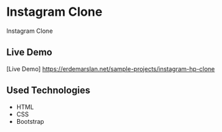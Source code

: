 # Instagram Clone

Instagram Clone


## Live Demo

[Live Demo] https://erdemarslan.net/sample-projects/instagram-hp-clone


## Used Technologies 

+ HTML
+ CSS
+ Bootstrap

